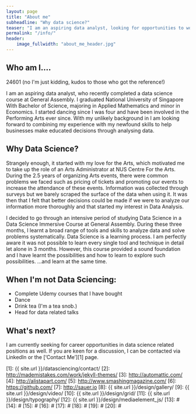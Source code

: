 ```yaml
---
layout: page
title: "About me"
subheadline: "Why data science?"
teaser: "I am an aspiring data analyst, looking for opportunities to work with like-minded individuals in data science teams. With an unlikely background in Mathematics and Performing Arts, I am looking forward to combining my experience with my newfound skills to help businesses make educated decisions through analysing data."
permalink: "/info/"
header:
    image_fullwidth: "about_me_header.jpg"
---
```


## Who am I.... 

24601 (no I'm just kidding, kudos to those who got the reference!) 

I am an aspiring data analyst, who recently completed a data science course at General Assembly. I graduated National University of Singapore With Bachelor of Science, majoring in Applied Mathematics and minor in Economics. I started dancing since I was four and have been involved in the Performing Arts ever since. With my unlikely background in I am looking forward to combining my experience with my newfound skills to help businesses make educated decisions through analysing data. 

## Why Data Science? 
Strangely enough, it started with my love for the Arts, which motivated me to take up the role of an Arts Administrator at NUS Centre For the Arts. During the 2.5 years of organizing Arts events, there were common problems we faced such as pricing of tickets and promoting our events to increase the attendance of these events. Information was collected through surveys but we barely scraped the surface of the data when using it. It was then that I felt that better decisions could be made if we were to analyze our information more thoroughly and that started my interest in Data Analysis. 

I decided to go through an intensive period of studying Data Science in a Data Science Immersive Course at General Assembly. During these three months, I learnt a broad range of tools and skills to analyze data and solve problems systematically. Data Science is a learning process. I am perfectly aware it was not possible to learn every single tool and technique in detail let alone in 3 months. However, this course provided a sound foundation and I have learnt the possibilities and how to learn to explore such possibilities.
...and learn at the same time.

## When I'm not Data Sciencing: 
- Complete Udemy courses that I have bought 
- Dance 
- Drink tea (I'm a tea snob.) 
- Head for data related talks 


## What's next? 
I am currently seeking for career opportunities in data science related positions as well. If you are keen for a discussion, I can be contacted via LinkedIn or the [‘Contact Me’][1] page.


 [1]: {{ site.url }}/datasciencing/contact/
 [2]: http://mademistakes.com/work/jekyll-themes/
 [3]: http://automattic.com/
 [4]: http://alistapart.com/
 [5]: http://www.smashingmagazine.com/
 [6]: https://github.com/
 [7]: http://sauer.io
 [8]: {{ site.url }}/design/gallery/
 [9]: {{ site.url }}/design/video/
 [10]: {{ site.url }}/design/grid/
 [11]: {{ site.url }}/design/typography/
 [12]: {{ site.url }}/design/mediaelement_js/
 [13]: #
 [14]: #
 [15]: #
 [16]: #
 [17]: #
 [18]: #
 [19]: #
 [20]: #
